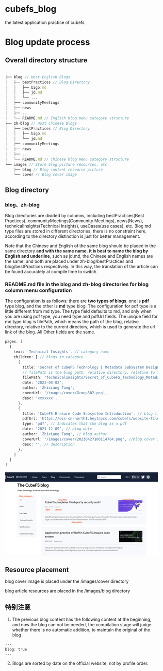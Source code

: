 # cubefs_blog
the latest application practice of cubefs

# Blog update process

## Overall directory structure
```ts
.
├── blog // Host English Blogs
│   ├── bestPractices // Blog Directory
│   │   ├── bigo.md
│   │   ├── jd.md
│   │   └── ...
│   ├── communityMeetings
│   ├── news
│   ├── ...
│   └── README.md // English blog menu category structure
├── zh-blog // Host Chinese Blogs
│   ├── bestPractices // Blog Directory
│   │   ├── bigo.md
│   │   └── jd.md
│   ├── communityMeetings
│   ├── news
│   ├── ...
│   └── README.md // Chinese blog menu category structure
└── images // Store blog picture resources, etc
    ├── blog // Blog content resource picture
    └── cover // Blog cover image
```

## Blog directory

### blog、zh-blog
Blog directories are divided by columns, including bestPractices(Best Practices), communityMeetings(Community Meetings), news(News), technicalInsights(Technical Insights), useCases(use cases), etc. Blog md type files are stored in different directories, there is no constraint here, according to the directory distinction is just for better management.

Note that the Chinese and English of the same blog should be placed in the same directory **and with the same name**, **it is best to name the blog by English and underline**, such as jd.md, the Chinese and English names are the same, and both are placed under zh-blog/bestPractices and blog/bestPractices respectively. In this way, the translation of the article can be found accurately at compile time to switch.

### README.md file in the blog and zh-blog directories for blog column menu configuration

The configuration is as follows: there are **two types of blogs**, one is **pdf**  type blog, and the other is **md** type blog.
The configuration for pdf type is a little different from md type. The type field defaults to md, and only when you are using pdf type, you need type and pdfUrl fields.
The unique field for md type blog is filePath, which means the path of the blog, relative directory, relative to the current directory, which is used to generate the url link of the blog.
All Other fields are the same.
```ts
pages: [
  {
    text: 'Technical Insights', // category name
    children: [ // blogs in category
      {
        title: 'Secret of CubeFS Technology | Metadata Subsystem Design',
        // filePath is the blog path, relative directory, relative to the current directory, used to generate the url link of the blog
        filePath: 'technicalInsights/Secret_of_CubeFS_Technology_Metadata_Subsystem_Design',
        date: '2023-08-02',
        author: 'Zhixiang Tang',
        coverUrl: '/images/cover/Group802.png',
        desc: 'xxxxxxx',
      },
      {
        title: 'CubeFS Erasure Code Subsystem Introduction', // blog title
        pdfUrl: 'https://ocs-cn-north1.heytapcs.com/cubefs/website-file/CubeFs纠删码子系统介绍.pdf', // blog pdf url
        type: 'pdf', // Indicates that the blog is a pdf
        date: '2021-12-09', // blog date
        author: 'Zhixiang Tang', // blog author
        coverUrl: '/images/cover/20230427100114704.png', //blog cover image and the blog cover is in the /images/cover directory
        desc: '', // description
      },
    ]
  }
]
```
![image](/images/blog/introduce_blog_en.png)


## Resource placement

blog cover image is placed under the /images/cover directory

blog article resources are placed in the /images/blog directory

## 特别注意

1. The previous blog content has the following content at the beginning, and now the blog can not be needed, the compilation stage will judge whether there is no automatic addition, to maintain the original of the blog
```
---
blog: true
---
```

2. Blogs are sorted by date on the official website, not by profile order.